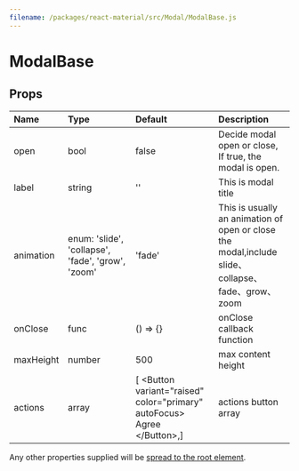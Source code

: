 ```yaml
---
filename: /packages/react-material/src/Modal/ModalBase.js
---
```


<!--- This documentation is automatically generated, do not try to edit it. -->

# ModalBase



## Props

| Name | Type | Default | Description |
|:-----|:-----|:--------|:------------|
| <span class="prop-name">open</span> | <span class="prop-type">bool | <span class="prop-default">false</span> | Decide modal open or close,	If true, the modal is open. |
| <span class="prop-name">label</span> | <span class="prop-type">string | <span class="prop-default">''</span> | This is  modal title |
| <span class="prop-name">animation</span> | <span class="prop-type">enum:&nbsp;'slide', 'collapse', 'fade', 'grow', 'zoom'<br> | <span class="prop-default">'fade'</span> | This is usually an animation of open or close the modal,include slide、collapse、fade、grow、zoom |
| <span class="prop-name">onClose</span> | <span class="prop-type">func | <span class="prop-default">() => {}</span> | onClose callback function |
| <span class="prop-name">maxHeight</span> | <span class="prop-type">number | <span class="prop-default">500</span> | max content height |
| <span class="prop-name">actions</span> | <span class="prop-type">array | <span class="prop-default">[  &lt;Button variant="raised" color="primary" autoFocus>    Agree  &lt;/Button>,]</span> | actions button array |

Any other properties supplied will be [spread to the root element](/guides/api#spread).

